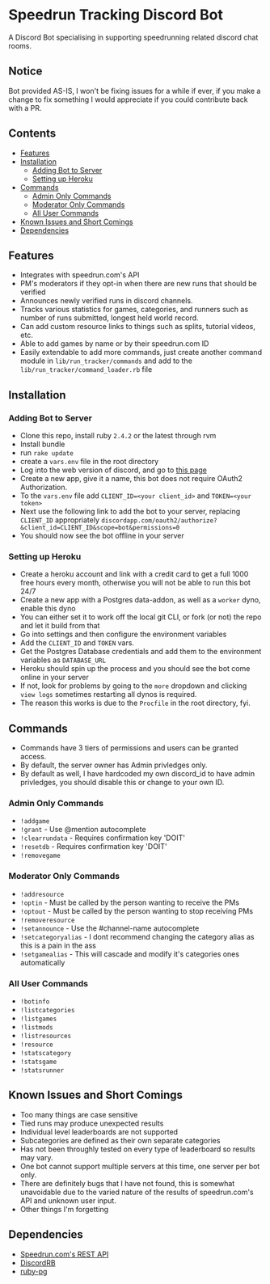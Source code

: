 # Speedrun Tracking Discord Bot
A Discord Bot specialising in supporting speedrunning related discord chat rooms.

## Notice
Bot provided AS-IS, I won't be fixing issues for a while if ever, if you make a change to fix something I would appreciate if you could contribute back with a PR.

## Contents

* [Features](#features)
* [Installation](#installation)
  * [Adding Bot to Server](#adding-bot-to-server)
  * [Setting up Heroku](#setting-up-heroku)
* [Commands](#commands)
  * [Admin Only Commands](#admin-only-commands)
  * [Moderator Only Commands](#moderator-only-commands)
  * [All User Commands](#all-user-commands)
* [Known Issues and Short Comings](#known-issues-and-short-comings)
* [Dependencies](#dependencies)

## Features
* Integrates with speedrun.com's API
* PM's moderators if they opt-in when there are new runs that should be verified
* Announces newly verified runs in discord channels.
* Tracks various statistics for games, categories, and runners such as number of runs submitted, longest held world record.
* Can add custom resource links to things such as splits, tutorial videos, etc.
* Able to add games by name or by their speedrun.com ID
* Easily extendable to add more commands, just create another command module in `lib/run_tracker/commands` and add to the `lib/run_tracker/command_loader.rb` file

## Installation
### Adding Bot to Server
* Clone this repo, install ruby `2.4.2` or the latest through rvm
* Install bundle
* run `rake update`
* create a `vars.env` file in the root directory
* Log into the web version of discord, and go to [this page](https://discordapp.com/developers/applications/me)
* Create a new app, give it a name, this bot does not require OAuth2 Authorization.
* To the `vars.env` file add `CLIENT_ID=<your client_id>` and `TOKEN=<your token>`
* Next use the following link to add the bot to your server, replacing `CLIENT_ID` appropriately `discordapp.com/oauth2/authorize?&client_id=CLIENT_ID&scope=bot&permissions=0`
* You should now see the bot offline in your server

### Setting up Heroku
* Create a heroku account and link with a credit card to get a full 1000 free hours every month, otherwise you will not be able to run this bot 24/7
* Create a new app with a Postgres data-addon, as well as a `worker` dyno, enable this dyno
* You can either set it to work off the local git CLI, or fork (or not) the repo and let it build from that
* Go into settings and then configure the environment variables
* Add the `CLIENT_ID` and `TOKEN` vars.
* Get the Postgres Database credentials and add them to the environment variables as `DATABASE_URL`
* Heroku should spin up the process and you should see the bot come online in your server
* If not, look for problems by going to the `more` dropdown and clicking `view logs` sometimes restarting all dynos is required.
* The reason this works is due to the `Procfile` in the root directory, fyi.

## Commands
* Commands have 3 tiers of permissions and users can be granted access.
* By default, the server owner has Admin privledges only.
* By default as well, I have hardcoded my own discord_id to have admin privledges, you should disable this or change to your own ID.

### Admin Only Commands
* `!addgame`
* `!grant` - Use @mention autocomplete
* `!clearrundata` - Requires confirmation key 'DOIT'
* `!resetdb` - Requires confirmation key 'DOIT'
* `!removegame`

### Moderator Only Commands
* `!addresource`
* `!optin` - Must be called by the person wanting to receive the PMs
* `!optout` - Must be called by the person wanting to stop receiving PMs
* `!removeresource`
* `!setannounce` - Use the #channel-name autocomplete
* `!setcategoryalias` - I dont recommend changing the category alias as this is a pain in the ass
* `!setgamealias` - This will cascade and modify it's categories ones automatically

### All User Commands
* `!botinfo`
* `!listcategories` 
* `!listgames`
* `!listmods`
* `!listresources`
* `!resource`
* `!statscategory`
* `!statsgame`
* `!statsrunner`

## Known Issues and Short Comings
* Too many things are case sensitive
* Tied runs may produce unexpected results
* Individual level leaderboards are not supported
* Subcategories are defined as their own separate categories
* Has not been throughly tested on every type of leaderboard so results may vary.
* One bot cannot support multiple servers at this time, one server per bot only.
* There are definitely bugs that I have not found, this is somewhat unavoidable due to the varied nature of the results of speedrun.com's API and unknown user input.
* Other things I'm forgetting

## Dependencies
* [Speedrun.com's REST API](https://github.com/speedruncomorg/api)
* [DiscordRB](https://github.com/meew0/discordrb)
* [ruby-pg](https://github.com/ged/ruby-pg)
